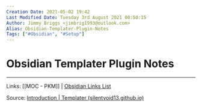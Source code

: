 ```yaml
---
Creation Date: 2021-05-02 19:42
Last Modified Date: Tuesday 3rd August 2021 00:50:15
Author: Jimmy Briggs <jimbrig1993@outlook.com>
Alias: Obsidian-Templater-Plugin-Notes
Tags: ["#Obsidian", "#Setup"]
---
```


# Obsidian Templater Plugin Notes


***

Links: [[MOC - PKM]] | [Obsidian Links List](Obsidian%20Links%20List.md)

Source: [Introduction | Templater (silentvoid13.github.io)](https://silentvoid13.github.io/Templater/docs/)

